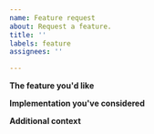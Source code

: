 ```yaml
---
name: Feature request
about: Request a feature.
title: ''
labels: feature
assignees: ''

---
```


**The feature you'd like**

**Implementation you've considered**

**Additional context**
